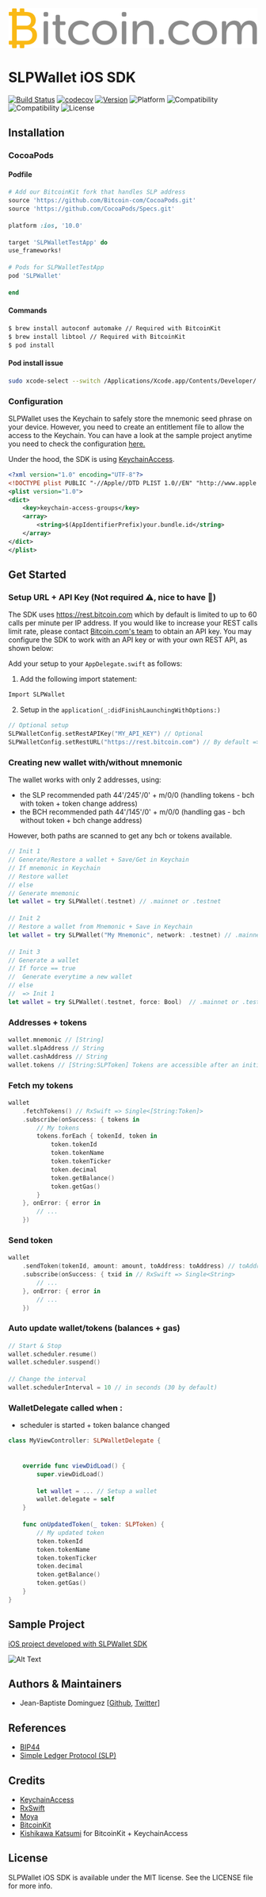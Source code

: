![Logo](github_logo.png)

# SLPWallet iOS SDK

[![Build Status](https://travis-ci.com/Bitcoin-com/slp-wallet-sdk-ios.svg?branch=master)](https://travis-ci.com/Bitcoin-com/slp-wallet-sdk-ios)
[![codecov](https://codecov.io/gh/bitcoin-com/slp-wallet-sdk-ios/branch/master/graph/badge.svg?token=FRvZH4tttT)](https://codecov.io/gh/bitcoin-com/slp-wallet-sdk-ios)
[![Version](https://img.shields.io/badge/pod-v0.1.0-blue.svg)](https://github.com/Bitcoin-com/CocoaPods/tree/master/SLPWallet/0.1.0)
![Platform](https://img.shields.io/badge/platform-ios-black.svg) 
![Compatibility](https://img.shields.io/badge/iOS-+10.0-orange.svg) 
![Compatibility](https://img.shields.io/badge/Swift-4.0-orange.svg) 
![License](https://img.shields.io/badge/License-MIT-lightgrey.svg) 

## Installation

### CocoaPods

#### Podfile

```ruby
# Add our BitcoinKit fork that handles SLP address
source 'https://github.com/Bitcoin-com/CocoaPods.git'
source 'https://github.com/CocoaPods/Specs.git'

platform :ios, '10.0'

target 'SLPWalletTestApp' do
use_frameworks!

# Pods for SLPWalletTestApp
pod 'SLPWallet'

end
```
#### Commands

```bash
$ brew install autoconf automake // Required with BitcoinKit
$ brew install libtool // Required with BitcoinKit
$ pod install
```

#### Pod install issue

```bash 
sudo xcode-select --switch /Applications/Xcode.app/Contents/Developer/
```

### Configuration

SLPWallet uses the Keychain to safely store the mnemonic seed phrase on your device. However, you need to create an entitlement file to allow the access to the Keychain. You can have a look at the sample project anytime you need to check the configuration [here.](./Sample/SLPWalletDemo/)

Under the hood, the SDK is using [KeychainAccess](https://github.com/kishikawakatsumi/KeychainAccess).

```xml
<?xml version="1.0" encoding="UTF-8"?>
<!DOCTYPE plist PUBLIC "-//Apple//DTD PLIST 1.0//EN" "http://www.apple.com/DTDs/PropertyList-1.0.dtd">
<plist version="1.0">
<dict>
	<key>keychain-access-groups</key>
	<array>
		<string>$(AppIdentifierPrefix)your.bundle.id</string>
	</array>
</dict>
</plist>
```

## Get Started

### Setup URL + API Key (Not required :warning:, nice to have :dash:)

The SDK uses https://rest.bitcoin.com which by default is limited to up to 60 calls per minute per IP address. If you would like to increase your REST calls limit rate, please contact [Bitcoin.com's team](https://developer.bitcoin.com/rest/) to obtain an API key. You may configure the SDK to work with an API key or with your own REST API, as shown below: 

Add your setup to your ```AppDelegate.swift``` as follows:

1. Add the following import statement:

```Swift
Import SLPWallet
```

2. Setup in the ```application(_:didFinishLaunchingWithOptions:)```

```Swift
// Optional setup
SLPWalletConfig.setRestAPIKey("MY_API_KEY") // Optional
SLPWalletConfig.setRestURL("https://rest.bitcoin.com") // By default => https://rest.bitcoin.com
```

### Creating new wallet with/without mnemonic

The wallet works with only 2 addresses, using:
- the SLP recommended path 44'/245'/0' + m/0/0 (handling tokens - bch with token + token change address)
- the BCH recommended path 44'/145'/0' + m/0/0 (handling gas - bch without token + bch change address)

However, both paths are scanned to get any bch or tokens available.

```swift
// Init 1
// Generate/Restore a wallet + Save/Get in Keychain
// If mnemonic in Keychain
// Restore wallet
// else 
// Generate mnemonic
let wallet = try SLPWallet(.testnet) // .mainnet or .testnet

// Init 2
// Restore a wallet from Mnemonic + Save in Keychain
let wallet = try SLPWallet("My Mnemonic", network: .testnet) // .mainnet or .testnet

// Init 3
// Generate a wallet
// If force == true 
//  Generate everytime a new wallet
// else 
//  => Init 1
let wallet = try SLPWallet(.testnet, force: Bool)  // .mainnet or .testnet
```

### Addresses + tokens

```swift
wallet.mnemonic // [String]
wallet.slpAddress // String
wallet.cashAddress // String
wallet.tokens // [String:SLPToken] Tokens are accessible after an initial fetch or if you have started the scheduler
```
### Fetch my tokens

```swift
wallet
    .fetchTokens() // RxSwift => Single<[String:Token]>
    .subscribe(onSuccess: { tokens in
        // My tokens
        tokens.forEach { tokenId, token in
            token.tokenId
            token.tokenName
            token.tokenTicker
            token.decimal
            token.getBalance()
            token.getGas()
        }
    }, onError: { error in
        // ...
    })
```
### Send token

```swift
wallet
    .sendToken(tokenId, amount: amount, toAddress: toAddress) // toAddress can be a slp / cash address or legacy
    .subscribe(onSuccess: { txid in // RxSwift => Single<String>
        // ...
    }, onError: { error in
        // ...
    })
```
### Auto update wallet/tokens (balances + gas)

```swift
// Start & Stop
wallet.scheduler.resume()
wallet.scheduler.suspend()

// Change the interval
wallet.schedulerInterval = 10 // in seconds (30 by default)
```

### WalletDelegate called when :
+ scheduler is started + token balance changed

```swift
class MyViewController: SLPWalletDelegate {

    
    override func viewDidLoad() {
        super.viewDidLoad()
        
        let wallet = ... // Setup a wallet
        wallet.delegate = self
    }

    func onUpdatedToken(_ token: SLPToken) {
        // My updated token
        token.tokenId
        token.tokenName
        token.tokenTicker
        token.decimal
        token.getBalance()
        token.getGas()
    }
}
```

## Sample Project

[iOS project developed with SLPWallet SDK](https://github.com/Bitcoin-com/slp-wallet-sdk-ios-demo)

![Alt Text](https://github.com/Bitcoin-com/slp-wallet-sdk-ios-demo/raw/master/demo-app.gif)

## Authors & Maintainers
- Jean-Baptiste Dominguez [[Github](https://github.com/jbdtky), [Twitter](https://twitter.com/jbdtky)]

## References
- [BIP44](https://github.com/bitcoin/bips/blob/master/bip-0044.mediawiki)
- [Simple Ledger Protocol (SLP)](https://github.com/simpleledger/slp-specifications/blob/master/slp-token-type-1.md)

## Credits
- [KeychainAccess](https://github.com/kishikawakatsumi/KeychainAccess)
- [RxSwift](https://github.com/ReactiveX/RxSwift)
- [Moya](https://github.com/Moya/Moya)
- [BitcoinKit](https://github.com/Bitcoin-com/BitcoinKit)
- [Kishikawa Katsumi](https://github.com/kishikawakatsumi) for BitcoinKit + KeychainAccess 

## License

SLPWallet iOS SDK is available under the MIT license. See the LICENSE file for more info.
